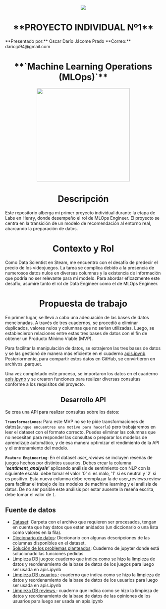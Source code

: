 <p align=center><img src=https://d31uz8lwfmyn8g.cloudfront.net/Assets/logo-henry-white-lg.png><p>

 <h1 align=center> **PROYECTO INDIVIDUAL Nº1** </h1>
 **Presentado por:** Oscar Darío Jácome Prado
 **Correo:** dariojp94@gmail.com
 <h1 align=center>**`Machine Learning Operations (MLOps)`**</h1>

<p align="center">
<img src="https://user-images.githubusercontent.com/67664604/217914153-1eb00e25-ac08-4dfa-aaf8-53c09038f082.png"  height=300>
</p>

</div>
<h1 align="center">  Descripción </h1>
Este repositorio alberga mi primer proyecto individual durante la etapa de Labs en Henry, donde desempeño el rol de MLOps Engineer. El proyecto se centra en la transición de un modelo de recomendación al entorno real, abarcando la preparación de datos.

<h1 align="center">  Contexto y Rol </h1>

Como Data Scientist en Steam, me encuentro con el desafío de predecir el precio de los videojuegos. La tarea se complica debido a la presencia de numerosos datos nulos en diversas columnas y la existencia de información que podría no ser relevante para mi modelo. Para abordar eficazmente este desafío, asumiré tanto el rol de Data Engineer como el de MLOps Engineer.


<h1 align="center">  Propuesta de trabajo  </h1>

En primer lugar, se llevó a cabo una adecuación de las bases de datos mencionadas. A través de tres cuadernos, se procedió a eliminar duplicados, valores nulos y columnas que no serían utilizadas. Luego, se establecieron relaciones entre estas tres bases de datos con el fin de obtener un Producto Mínimo Viable (MVP).

Para facilitar la manipulación de datos, se extrajeron las tres bases de datos y se las gestionó de manera más eficiente en el cuaderno [apis.ipynb](https://github.com/dariojacome/PMLOPSC19/blob/main/apis.ipynb). Posteriormente, para compartir estos datos en GitHub, se convirtieron en archivos .parquet.

Una vez completado este proceso, se importaron los datos en el cuaderno [apis.ipynb](https://github.com/dariojacome/PMLOPSC19/blob/main/apis.ipynb) y se crearon funciones para realizar diversas consultas conforme a los requisitos del proyecto.
<h2 align="center">  Desarrollo API </h2>

Se crea una API para realizar consultas sobre los datos:


**`Transformaciones`**:  Para este MVP no se te pide transformaciones de datos(` aunque encuentres una motivo para hacerlo `) pero trabajaremos en leer el dataset con el formato correcto. Puedes eliminar las columnas que no necesitan para responder las consultas o preparar los modelos de aprendizaje automático, y de esa manera optimizar el rendimiento de la API y el entrenamiento del modelo.

**`Feature Engineering`**:  En el dataset *user_reviews* se incluyen reseñas de juegos hechos por distintos usuarios. Debes crear la columna ***'sentiment_analysis'*** aplicando análisis de sentimiento con NLP con la siguiente escala: debe tomar el valor '0' si es malo, '1' si es neutral y '2' si es positivo. Esta nueva columna debe reemplazar la de user_reviews.review para facilitar el trabajo de los modelos de machine learning y el análisis de datos. De no ser posible este análisis por estar ausente la reseña escrita, debe tomar el valor de `1`.



## **Fuente de datos**

+ [Dataset](https://drive.google.com/drive/folders/1HqBG2-sUkz_R3h1dZU5F2uAzpRn7BSpj): Carpeta con el archivo que requieren ser procesados, tengan en cuenta que hay datos que estan anidados (un diccionario o una lista como valores en la fila).
+ [Diccionario de datos](https://docs.google.com/spreadsheets/d/1-t9HLzLHIGXvliq56UE_gMaWBVTPfrlTf2D9uAtLGrk/edit?usp=drive_link): Diccionario con algunas descripciones de las columnas disponibles en el dataset.
+ [Solución de los problemas planteados](https://github.com/dariojacome/PMLOPSC19/blob/main/apis.ipynb): Cuaderno de jupyter donde está solucionado las funciones pedidas
+ [Limpieza DB juegos](https://github.com/dariojacome/PMLOPSC19/blob/main/game.ipynb): cuaderno que indica como se hizo la limpieza de datos y reordenamiento de la base de datos de los juegos para luego ser usada en apis.ipynb
+ [Limpieza DB usuarios ](https://github.com/dariojacome/PMLOPSC19/blob/main/user_data.ipynb): cuaderno que indica como se hizo la limpieza de datos y reordenamiento de la base de datos de los usuarios para luego ser usada en apis.ipynb
+ [Limpieza DB reviews ](https://github.com/dariojacome/PMLOPSC19/blob/main/reviews.ipynb): cuaderno que indica como se hizo la limpieza de datos y reordenamiento de la base de datos de las opiniones de los usuarios para luego ser usada en apis.ipynb
